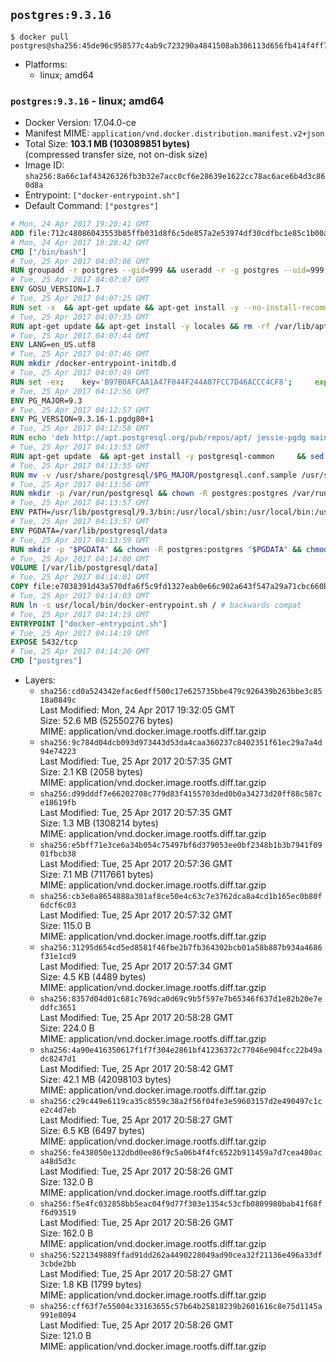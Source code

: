 ## `postgres:9.3.16`

```console
$ docker pull postgres@sha256:45de96c958577c4ab9c723290a4841508ab306113d656fb414f4ff7a0a147171
```

-	Platforms:
	-	linux; amd64

### `postgres:9.3.16` - linux; amd64

-	Docker Version: 17.04.0-ce
-	Manifest MIME: `application/vnd.docker.distribution.manifest.v2+json`
-	Total Size: **103.1 MB (103089851 bytes)**  
	(compressed transfer size, not on-disk size)
-	Image ID: `sha256:8a66c1af43426326fb3b32e7acc0cf6e28639e1622cc78ac6ace6b4d3c860d8a`
-	Entrypoint: `["docker-entrypoint.sh"]`
-	Default Command: `["postgres"]`

```dockerfile
# Mon, 24 Apr 2017 19:20:41 GMT
ADD file:712c48086043553b85ffb031d8f6c5de857a2e53974df30cdfbc1e85c1b00a25 in / 
# Mon, 24 Apr 2017 19:20:42 GMT
CMD ["/bin/bash"]
# Tue, 25 Apr 2017 04:07:06 GMT
RUN groupadd -r postgres --gid=999 && useradd -r -g postgres --uid=999 postgres
# Tue, 25 Apr 2017 04:07:07 GMT
ENV GOSU_VERSION=1.7
# Tue, 25 Apr 2017 04:07:25 GMT
RUN set -x 	&& apt-get update && apt-get install -y --no-install-recommends ca-certificates wget && rm -rf /var/lib/apt/lists/* 	&& wget -O /usr/local/bin/gosu "https://github.com/tianon/gosu/releases/download/$GOSU_VERSION/gosu-$(dpkg --print-architecture)" 	&& wget -O /usr/local/bin/gosu.asc "https://github.com/tianon/gosu/releases/download/$GOSU_VERSION/gosu-$(dpkg --print-architecture).asc" 	&& export GNUPGHOME="$(mktemp -d)" 	&& gpg --keyserver ha.pool.sks-keyservers.net --recv-keys B42F6819007F00F88E364FD4036A9C25BF357DD4 	&& gpg --batch --verify /usr/local/bin/gosu.asc /usr/local/bin/gosu 	&& rm -r "$GNUPGHOME" /usr/local/bin/gosu.asc 	&& chmod +x /usr/local/bin/gosu 	&& gosu nobody true 	&& apt-get purge -y --auto-remove ca-certificates wget
# Tue, 25 Apr 2017 04:07:35 GMT
RUN apt-get update && apt-get install -y locales && rm -rf /var/lib/apt/lists/* 	&& localedef -i en_US -c -f UTF-8 -A /usr/share/locale/locale.alias en_US.UTF-8
# Tue, 25 Apr 2017 04:07:44 GMT
ENV LANG=en_US.utf8
# Tue, 25 Apr 2017 04:07:46 GMT
RUN mkdir /docker-entrypoint-initdb.d
# Tue, 25 Apr 2017 04:07:49 GMT
RUN set -ex; 	key='B97B0AFCAA1A47F044F244A07FCC7D46ACCC4CF8'; 	export GNUPGHOME="$(mktemp -d)"; 	gpg --keyserver ha.pool.sks-keyservers.net --recv-keys "$key"; 	gpg --export "$key" > /etc/apt/trusted.gpg.d/postgres.gpg; 	rm -r "$GNUPGHOME"; 	apt-key list
# Tue, 25 Apr 2017 04:12:56 GMT
ENV PG_MAJOR=9.3
# Tue, 25 Apr 2017 04:12:57 GMT
ENV PG_VERSION=9.3.16-1.pgdg80+1
# Tue, 25 Apr 2017 04:12:58 GMT
RUN echo 'deb http://apt.postgresql.org/pub/repos/apt/ jessie-pgdg main' $PG_MAJOR > /etc/apt/sources.list.d/pgdg.list
# Tue, 25 Apr 2017 04:13:53 GMT
RUN apt-get update 	&& apt-get install -y postgresql-common 	&& sed -ri 's/#(create_main_cluster) .*$/\1 = false/' /etc/postgresql-common/createcluster.conf 	&& apt-get install -y 		postgresql-$PG_MAJOR=$PG_VERSION 		postgresql-contrib-$PG_MAJOR=$PG_VERSION 	&& rm -rf /var/lib/apt/lists/*
# Tue, 25 Apr 2017 04:13:55 GMT
RUN mv -v /usr/share/postgresql/$PG_MAJOR/postgresql.conf.sample /usr/share/postgresql/ 	&& ln -sv ../postgresql.conf.sample /usr/share/postgresql/$PG_MAJOR/ 	&& sed -ri "s!^#?(listen_addresses)\s*=\s*\S+.*!\1 = '*'!" /usr/share/postgresql/postgresql.conf.sample
# Tue, 25 Apr 2017 04:13:56 GMT
RUN mkdir -p /var/run/postgresql && chown -R postgres:postgres /var/run/postgresql && chmod g+s /var/run/postgresql
# Tue, 25 Apr 2017 04:13:57 GMT
ENV PATH=/usr/lib/postgresql/9.3/bin:/usr/local/sbin:/usr/local/bin:/usr/sbin:/usr/bin:/sbin:/bin
# Tue, 25 Apr 2017 04:13:57 GMT
ENV PGDATA=/var/lib/postgresql/data
# Tue, 25 Apr 2017 04:13:59 GMT
RUN mkdir -p "$PGDATA" && chown -R postgres:postgres "$PGDATA" && chmod 777 "$PGDATA" # this 777 will be replaced by 700 at runtime (allows semi-arbitrary "--user" values)
# Tue, 25 Apr 2017 04:14:00 GMT
VOLUME [/var/lib/postgresql/data]
# Tue, 25 Apr 2017 04:14:01 GMT
COPY file:e7038391d43a570dfa6f5c9fd1327eab0e66c902a643f547a29a71cbc660b950 in /usr/local/bin/ 
# Tue, 25 Apr 2017 04:14:03 GMT
RUN ln -s usr/local/bin/docker-entrypoint.sh / # backwards compat
# Tue, 25 Apr 2017 04:14:19 GMT
ENTRYPOINT ["docker-entrypoint.sh"]
# Tue, 25 Apr 2017 04:14:19 GMT
EXPOSE 5432/tcp
# Tue, 25 Apr 2017 04:14:20 GMT
CMD ["postgres"]
```

-	Layers:
	-	`sha256:cd0a524342efac6edff500c17e625735bbe479c926439b263bbe3c8518a0849c`  
		Last Modified: Mon, 24 Apr 2017 19:32:05 GMT  
		Size: 52.6 MB (52550276 bytes)  
		MIME: application/vnd.docker.image.rootfs.diff.tar.gzip
	-	`sha256:9c784d04dcb093d973443d53da4caa360237c8402351f61ec29a7a4d94e74223`  
		Last Modified: Tue, 25 Apr 2017 20:57:35 GMT  
		Size: 2.1 KB (2058 bytes)  
		MIME: application/vnd.docker.image.rootfs.diff.tar.gzip
	-	`sha256:d99dddf7e66202708c779d83f4155703ded0b0a34273d20ff88c587ce18619fb`  
		Last Modified: Tue, 25 Apr 2017 20:57:35 GMT  
		Size: 1.3 MB (1308214 bytes)  
		MIME: application/vnd.docker.image.rootfs.diff.tar.gzip
	-	`sha256:e5bff71e3ce6a34b054c75497bf6d379053ee0bf2348b1b3b7941f0901fbcb38`  
		Last Modified: Tue, 25 Apr 2017 20:57:36 GMT  
		Size: 7.1 MB (7117661 bytes)  
		MIME: application/vnd.docker.image.rootfs.diff.tar.gzip
	-	`sha256:cb3e0a8654888a301af8ce50e4c63c7e3762dca8a4cd1b165ec0b80f6dcf6c03`  
		Last Modified: Tue, 25 Apr 2017 20:57:32 GMT  
		Size: 115.0 B  
		MIME: application/vnd.docker.image.rootfs.diff.tar.gzip
	-	`sha256:31295d654cd5ed8581f46fbe2b7fb364302bcb01a58b887b934a4686f31e1cd9`  
		Last Modified: Tue, 25 Apr 2017 20:57:34 GMT  
		Size: 4.5 KB (4489 bytes)  
		MIME: application/vnd.docker.image.rootfs.diff.tar.gzip
	-	`sha256:8357d04d01c681c769dca0d69c9b5f597e7b65346f637d1e82b20e7eddfc3651`  
		Last Modified: Tue, 25 Apr 2017 20:58:28 GMT  
		Size: 224.0 B  
		MIME: application/vnd.docker.image.rootfs.diff.tar.gzip
	-	`sha256:4a90e416350617f1f7f304e2861bf41236372c77046e904fcc22b49adc8247d1`  
		Last Modified: Tue, 25 Apr 2017 20:58:42 GMT  
		Size: 42.1 MB (42098103 bytes)  
		MIME: application/vnd.docker.image.rootfs.diff.tar.gzip
	-	`sha256:c29c449e6119ca35c8559c38a2f56f04fe3e59603157d2e490497c1ce2c4d7eb`  
		Last Modified: Tue, 25 Apr 2017 20:58:27 GMT  
		Size: 6.5 KB (6497 bytes)  
		MIME: application/vnd.docker.image.rootfs.diff.tar.gzip
	-	`sha256:fe438050e132dbd0ee86f9c5a06b4f4fc6522b911459a7d7cea480aca48d5d3c`  
		Last Modified: Tue, 25 Apr 2017 20:58:26 GMT  
		Size: 132.0 B  
		MIME: application/vnd.docker.image.rootfs.diff.tar.gzip
	-	`sha256:f5e4fc032858bb5eac04f9d77f303e1354c53cfb0809980bab41f68ff6d93519`  
		Last Modified: Tue, 25 Apr 2017 20:58:26 GMT  
		Size: 162.0 B  
		MIME: application/vnd.docker.image.rootfs.diff.tar.gzip
	-	`sha256:5221349889ffad91dd262a4490228049ad90cea32f21136e496a33df3cbde2bb`  
		Last Modified: Tue, 25 Apr 2017 20:58:27 GMT  
		Size: 1.8 KB (1799 bytes)  
		MIME: application/vnd.docker.image.rootfs.diff.tar.gzip
	-	`sha256:cff63f7e55004c33163655c57b64b25818239b2601616c8e75d1145a991e8094`  
		Last Modified: Tue, 25 Apr 2017 20:58:26 GMT  
		Size: 121.0 B  
		MIME: application/vnd.docker.image.rootfs.diff.tar.gzip
